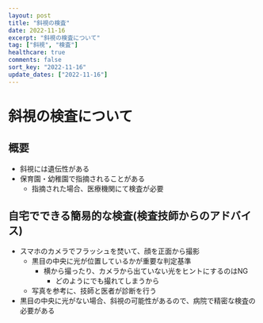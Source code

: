 ```yaml
---
layout: post
title: "斜視の検査"
date: 2022-11-16
excerpt: "斜視の検査について"
tag: ["斜視", "検査"]
healthcare: true
comments: false
sort_key: "2022-11-16"
update_dates: ["2022-11-16"]
---
```


# 斜視の検査について

## 概要
 - 斜視には遺伝性がある
 - 保育園・幼稚園で指摘されることがある
   - 指摘された場合、医療機関にて検査が必要

## 自宅でできる簡易的な検査(検査技師からのアドバイス)
 - スマホのカメラでフラッシュを焚いて、顔を正面から撮影
   - 黒目の中央に光が位置しているかが重要な判定基準
     - 横から撮ったり、カメラから出ていない光をヒントにするのはNG
       - どのようにでも撮れてしまうから
   - 写真を参考に、技師と医者が診断を行う
 - 黒目の中央に光がない場合、斜視の可能性があるので、病院で精密な検査の必要がある
